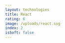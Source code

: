 ```yaml
---
layout: technologies
title: React
rating: 6
image: /uploads/react.svg
index: 2
isSoft: false
---
```

